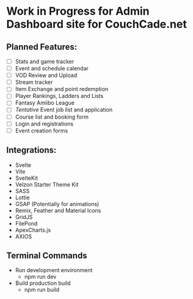 # Work in Progress for Admin Dashboard site for CouchCade.net

## Planned Features:
- [ ] Stats and game tracker
- [ ] Event and schedule calendar
- [ ] VOD Review and Upload
- [ ] Stream tracker
- [ ] Item Exchange and point redemption
- [ ] Player Rankings, Ladders and Lists
- [ ] Fantasy Amiibo League
- [ ] *Tentative* Event job list and application
- [ ] Course list and booking form
- [ ] Login and registrations
- [ ] Event creation forms

## Integrations:
- Svelte
- Vite
- SvelteKit
- Velzon Starter Theme Kit
- SASS
- Lottie
- GSAP (Potentially for animations)
- Remix, Feather and Material Icons
- GridJS
- FilePond
- ApexCharts.js
- AXIOS

## Terminal Commands
- Run development environment
    - npm run dev
- Build production build
    - npm run build
